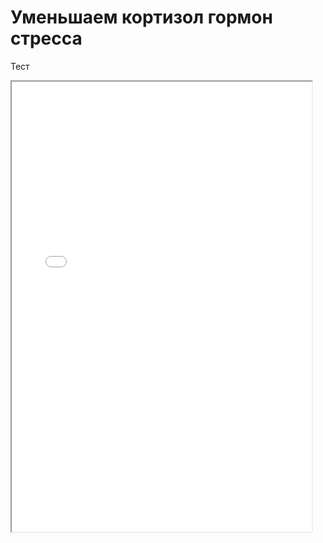 <!DOCTYPE html>
<html>
 <head>
  <meta charset="utf-8">
  <title>Меньше стресса!</title>
 </head>
 <body>
  <h1>Уменьшаем кортизол гормон стресса</h1>
  <p>Тест</p>
   <iframe src="quiz.html" width="480" height="720" class="quiz-frame">
     <div class="wrapper">
   <main class="main">
       <div class="quiz__head">
           <div class="head__content" id="head">Вы пьете больше двух чашек кофе в день?</div>
       </div>
       <div class="quiz__body">
           <div class="buttons">
               <div class="buttons__content" id="buttons">
                   <button class="button">Default button</button><br>
                   <button class="button button_wrong">Да</button><br>
                   <button class="button button_correct">Нет</button><br>
                   <button class="button button_passive">Я не пью</button><br>
               </div>
           </div>
 
           <div class="quiz__footer">
               <div class="footer__content" id="pages">0 / 0</div>
           </div>
       </div>
      </iframe>
   </main>
</div>
body, html
{
   width: 100%;
   height: 100%;
   margin: 0;
   padding: 0;
   overflow: hidden;
   font-size: 16px;
   font-family: helvetica, arial;
   background: #f9f9f9;
   color: #111;
}
 
.wrapper
{
   width: 100%;
   height: 100%;
   display: table;
}
 
.main
{
   display: table-cell;
   vertical-align: middle;
   text-align: center;
}
 
.quiz-frame
{
   border: 0;
   box-shadow: 0 0 10px rgba(0,0,0,0.5);
}
 
.quiz__head
{
   font-size: 20pt;
   margin: 10px;
   margin-bottom: 50px;
}
 
.head__content
{
   padding: 5px;
}
 
.quiz__body
{
   margin: 10px;
}
 
.quiz__footer
{
   position: absolute;
   bottom: 0;
   display: block;
   width: 100%;
}
 
.footer__content
{
   padding: 5px;
}
 
.button
{
   border: 0;
   border-radius: 10px;
   background: #6477EB;
   color: #fff;
   padding: 10px 25px;
   width: 70%;
   font-size: 15pt;
   display: block;
   margin: 2px auto;
   cursor: pointer;
}
 
.button_wrong
{
   background: #EB6465;
}
 
.button_correct
{
   background: #5EB97D;
}
 
.button_passive
{
   background: #B3B3B3;
}

 </body>
</html>
